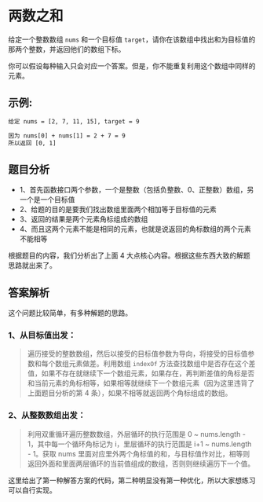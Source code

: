 # 两数之和

给定一个整数数组 `nums` 和一个目标值 `target`，请你在该数组中找出和为目标值的那两个整数，并返回他们的数组下标。

你可以假设每种输入只会对应一个答案。但是，你不能重复利用这个数组中同样的元素。

## 示例:

```txt
给定 nums = [2, 7, 11, 15], target = 9

因为 nums[0] + nums[1] = 2 + 7 = 9
所以返回 [0, 1]
```

## 题目分析

- 1、首先函数接口两个参数，一个是整数（包括负整数、0、正整数）数组，另一个是一个目标值
- 2、给题的目的是要我们找出数组里面两个相加等于目标值的元素
- 3、返回的结果是两个元素角标组成的数组
- 4、而且这两个元素不能是相同的元素，也就是说返回的角标数组的两个元素不能相等
  
根据题目的内容，我们分析出了上面 4 大点核心内容。根据这些东西大致的解题思路就出来了。

## 答案解析

这个问题比较简单，有多种解题的思路。

### 1、从目标值出发：

> 遍历接受的整数数组，然后以接受的目标值参数为导向，将接受的目标值参数和每个数组元素做差。利用数组 `indexOf` 方法查找数组中是否存在这个差值，如果不存在就继续下一个数组元素，如果存在，再判断差值的角标是否和当前元素的角标相等，如果相等就继续下一个数组元素（因为这里违背了上面题目分析的第 4 条），如果不相等就返回两个角标组成的数组。

### 2、从整数数组出发：

> 利用双重循环遍历整数数组，外层循环的执行范围是 0 ~ nums.length - 1，其中每一个循环角标记为 i，里层循环的执行范围是 i+1 ~ nums.length - 1。获取 nums 里面对应里外两个角标值的和，与目标值作对比，相等则返回外面和里面两层循环的当前值组成的数组，否则则继续遍历下一个值。

这里给出了第一种解答方案的代码，第二种明显没有第一种优化，所以大家想练习可以自行实现。

